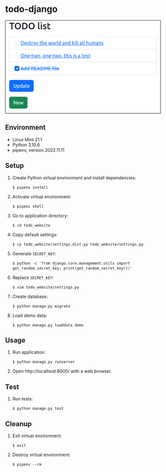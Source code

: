 todo-django
===========

![Screenshot](todo-django.png)

Environment
-----------

- Linux Mint 21.1
- Python 3.10.6
- pipenv, version 2022.11.11

Setup
-----

1. Create Python virtual environment and install dependencies:
    ```
    $ pipenv install
    ```
2. Activate virtual environment:
    ```
    $ pipenv shell
    ```
3. Go to application directory:
    ```
    $ cd todo_website
    ```
3. Copy default settings:
    ```
    $ cp todo_website/settings.dist.py todo_website/settings.py
    ```
4. Generate `SECRET_KEY`:
    ```
    $ python -c 'from django.core.management.utils import get_random_secret_key; print(get_random_secret_key())'
    ```
5. Replace `SECRET_KEY`:
    ```
    $ vim todo_website/settings.py
    ```
6. Create database:
    ```
    $ python manage.py migrate
    ```
7. Load demo data:
    ```
    $ python manage.py loaddata demo
    ```

Usage
-----

1. Run application:
    ```
    $ python manage.py runserver
    ```
2. Open http://localhost:8000/ with a web browser.

Test
----

1. Run tests:
    ```
    $ python manage.py test
    ```

Cleanup
-------

1. Exit virtual environment:
    ```
    $ exit
    ```
2. Destroy virtual environment:
    ```
    $ pipenv --rm
    ```
